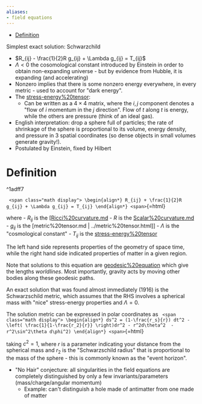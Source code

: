 ```yaml
---
aliases:
- field equations
---
```


-   [Definition](#definition)














Simplest exact solution: Schwarzchild

-   $R_{ij} - \frac{1}{2}R g_{ij} + \Lambda g_{ij} = T_{ij}$
-   $\Lambda < 0$ the cosomological constant introduced by Einstein in order to obtain non-expanding universe - but by evidence from Hubble, it is expanding (and accelerating)
-   Nonzero implies that there is some nonzero energy everywhere, in every metric - used to account for "dark energy".
-   The [stress-energy%20tensor](stress-energy%20tensor):
    -   Can be written as a $4\times 4$ matrix, where the $i,j$ component denotes a "flow of $i$ momentum in the $j$ direction". Flow of $t$ along $t$ is energy, while the others are pressure (think of an ideal gas).
-   English interpretation: drop a sphere full of particles; the rate of shrinkage of the sphere is proportional to its volume, energy density, and pressure in 3 spatial coordinates (so dense objects in small volumes generate gravity!).
-   Postulated by Einstein, fixed by Hilbert

# Definition

\^1adff7

`
<span class="math display">
\begin{align*}
R_{ij} + \frac{1}{2}R g_{ij} + \Lambda g_{ij} = T_{ij}
\end{align*}
<span>`{=html}

where - $R_{ij}$ is the [[Ricci%20curvature.md](../Ricci%20curvature.md) - $R$ is the [Scalar%20curvature.md](../Scalar%20curvature.md) - $g_{ij}$ is the [metric%20tensor.md | ../metric%20tensor.html]] - $\Lambda$ is the "cosmological constant" - $T_{ij}$ is the [stress-energy%20tensor](stress-energy%20tensor)

The left hand side represents properties of the geometry of space time, while the right hand side indicated properties of matter in a given region.

Note that solutions to this equation are [geodesic%20equation](geodesic%20equation) which give the lengths *worldlines*. Most importantly, gravity acts by moving other bodies along these geodesic paths.

An exact solution that was found almost immediately (1916) is the Schwarzschild metric, which assumes that the RHS involves a spherical mass with "nice" stress-energy properties and $\Lambda = 0$.

The solution metric can be expressed in polar coordinates as `
<span class="math display">
\begin{align*} ds^2 = (1-\frac{r_s}{r}) dt^2 - \left( \frac{1}{1-\frac{r_2}{r}} \right)dr^2 - r^2d\theta^2  -r^2\sin^2\theta d\phi^2)
\end{align*}
<span>`{=html}

taking $c^2 = 1$, where $r$ is a parameter indicating your distance from the spherical mass and $r_2$ is the "Schwarzschild radius" that is proportional to the mass of the sphere - this is commonly known as the "event horizon".

-   "No Hair" conjecture: all singularities in the field equations are completely distinguished by only a few invariants/parameters (mass/charge/angular momentum)
    -   Example: can't distinguish a hole made of antimatter from one made of matter
